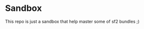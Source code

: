 Sandbox
========================

This repo is just a sandbox that help master some of sf2 bundles ;)